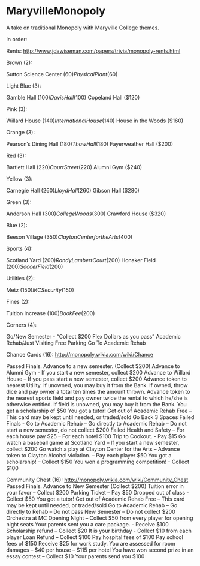 # MaryvilleMonopoly
A take on traditional Monopoly with Maryville College themes.

In order:

Rents:
http://www.jdawiseman.com/papers/trivia/monopoly-rents.html

Brown (2): 

Sutton Science Center ($60)
Physical Plant ($60)

Light Blue (3):

Gamble Hall ($100)
Davis Hall ($100)
Copeland Hall ($120)

Pink (3):

Willard House ($140)
International House ($140)
House in the Woods ($160)

Orange (3):

Pearson’s Dining Hall ($180)
Thaw Hall ($180)
Fayerweather Hall ($200)

Red (3):

Bartlett Hall ($220)
Court Street ($220)
Alumni Gym ($240)

Yellow (3):

Carnegie Hall ($260)
Lloyd Hall ($260)
Gibson Hall ($280)

Green (3):

Anderson Hall ($300)
College Woods ($300) 
Crawford House ($320)


Blue (2):

Beeson Village ($350)
Clayton Center for the Arts ($400)

Sports (4):

Scotland Yard ($200)
Randy Lambert Court ($200)
Honaker Field ($200)
Soccer Field ($200)

Utilities (2):

Metz ($150)
MC Security ($150)

Fines (2):

Tuition Increase ($100)
Book Fee ($200)

Corners (4):

Go/New Semester - “Collect $200 Flex Dollars as you pass”
Academic Rehab/Just Visiting
Free Parking
Go To Academic Rehab

Chance Cards (16):
http://monopoly.wikia.com/wiki/Chance

Passed Finals. Advance to a new semester. (Collect $200)
Advance to Alumni Gym - If you start a new semester, collect $200 
Advance to Willard House – If you pass start a new semester, collect $200 
Advance token to nearest Utility. If unowned, you may buy it from the Bank. If owned, throw dice and pay owner a total ten times the amount thrown. 
Advance token to the nearest sports field and pay owner twice the rental to which he/she is otherwise entitled. If field is unowned, you may buy it from the Bank. 
You get a scholarship of $50 
You got a tutor! Get out of Academic Rehab Free – This card may be kept until needed, or traded/sold 
Go Back 3 Spaces 
Failed Finals - Go to Academic Rehab – Go directly to Academic Rehab – Do not start a new semester, do not collect $200 
Failed Health and Safety – For each house pay $25 – For each hotel $100 
Trip to Cookout. - Pay $15 
Go watch a baseball game at Scotland Yard – If you start a new semester, collect $200 
Go watch a play at Clayton Center for the Arts – Advance token to Clayton 
Alcohol violation. – Pay each player $50 
You got a scholarship! – Collect $150 
You won a programming competition! - Collect $100 



Community Chest (16):
http://monopoly.wikia.com/wiki/Community_Chest
Passed Finals. Advance to New Semester (Collect $200) 
Tuition error in your favor – Collect $200 
Parking Ticket – Pay $50 
Dropped out of class - Collect $50 
 You got a tutor! Get out of Academic Rehab Free – This card may be kept until needed, or traded/sold 
Go to Academic Rehab – Go directly to Rehab – Do not pass New Semester – Do not collect $200 
Orchestra at MC Opening Night – Collect $50 from every player for opening night seats 
Your parents sent you a care package. - Receive $100 
Scholarship refund – Collect $20 
It is your birthday - Collect $10 from each player
Loan Refund – Collect $100 
Pay hospital fees of $100 
Pay school fees of $150 
Receive $25 for work study.
You are assessed for room damages – $40 per house – $115 per hotel 
You have won second prize in an essay contest – Collect $10 
Your parents send you $100 








